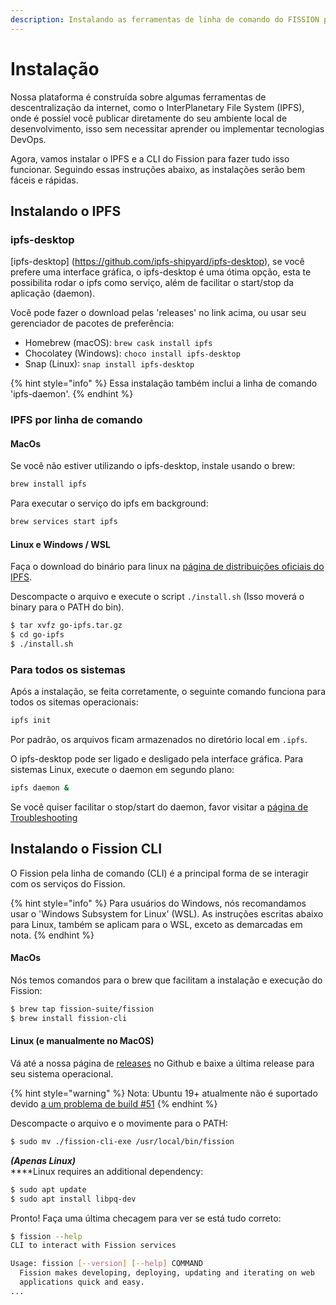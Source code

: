 ```yaml
---
description: Instalando as ferramentas de linha de comando do FISSION para iniciar as publicações do seu desktop
---
```


# Instalação 

Nossa plataforma é construída sobre algumas ferramentas de descentralização da internet, como o InterPlanetary File System \(IPFS\), onde é possíel você publicar diretamente do seu ambiente local de desenvolvimento, isso sem necessitar aprender ou implementar tecnologias DevOps.

Agora, vamos instalar o IPFS e a CLI do Fission para fazer tudo isso funcionar. Seguindo essas instruções abaixo, as instalações serão bem fáceis e rápidas. 

## Instalando o IPFS

### ipfs-desktop

[ipfs-desktop] (https://github.com/ipfs-shipyard/ipfs-desktop), se você prefere uma interface gráfica, o ipfs-desktop é uma ótima opção, esta te possibilita rodar o ipfs como serviço, além de facilitar o start/stop da aplicação (daemon).

Você pode fazer o download pelas 'releases' no link acima, ou usar seu gerenciador de pacotes de preferência:

* Homebrew \(macOS\): `brew cask install ipfs` 
* Chocolatey \(Windows\): `choco install ipfs-desktop` 
* Snap \(Linux\): `snap install ipfs-desktop` 

{% hint style="info" %}
Essa instalação também inclui a linha de comando 'ipfs-daemon'.
{% endhint %}

### IPFS por linha de comando

#### MacOs

Se você não estiver utilizando o ipfs-desktop, instale usando o brew:

```bash
brew install ipfs
```

Para executar o serviço do ipfs em background:

```bash
brew services start ipfs
```

#### Linux e Windows / WSL

Faça o download do binário para linux na [página de distribuições oficiais do IPFS](https://dist.ipfs.io/#go-ipfs).

Descompacte o arquivo e execute o script `./install.sh` \(Isso moverá o binary para o PATH do bin\).

```bash
$ tar xvfz go-ipfs.tar.gz
$ cd go-ipfs
$ ./install.sh
```

### Para todos os sistemas

Após a instalação, se feita corretamente, o seguinte comando funciona para todos os sitemas operacionais:

```bash
ipfs init
```
Por padrão, os arquivos ficam armazenados no diretório local em `.ipfs`.

O ipfs-desktop pode ser ligado e desligado pela interface gráfica. Para sistemas Linux, execute o daemon em segundo plano:

```bash
ipfs daemon &
```

Se você quiser facilitar o stop/start do daemon, favor visitar a [página de Troubleshooting](../appendix/troubleshooting.md#initd)

## Instalando o Fission CLI
 
 O Fission pela linha de comando \(CLI\) é a principal forma de se interagir com os serviços do Fission.

 {% hint style="info" %}
Para usuários do Windows, nós recomandamos usar o 'Windows Subsystem for Linux' \(WSL\). As instruções escritas abaixo para Linux, também se aplicam para o WSL, exceto as demarcadas em nota.
{% endhint %}

#### MacOs

Nós temos comandos para o brew que facilitam a instalação e execução do Fission:

```bash
$ brew tap fission-suite/fission
$ brew install fission-cli
```

#### Linux \(e manualmente no MacOS\)

Vá até a nossa página de [releases](https://github.com/fission-suite/cli/releases) no Github e baixe a última release para seu sistema operacional.

{% hint style="warning" %}
Nota: Ubuntu 19+ atualmente não é suportado devido [a um problema de build \#51](https://github.com/fission-suite/cli/issues/51)
{% endhint %}

Descompacte o arquivo e o movimente para o PATH:

```bash
$ sudo mv ./fission-cli-exe /usr/local/bin/fission
```

_**\(Apenas Linux\)**_  
****Linux requires an additional dependency:

```bash
$ sudo apt update
$ sudo apt install libpq-dev
```

Pronto! Faça uma última checagem para ver se está tudo correto:


```bash
$ fission --help
CLI to interact with Fission services

Usage: fission [--version] [--help] COMMAND
  Fission makes developing, deploying, updating and iterating on web
  applications quick and easy.
...
```
